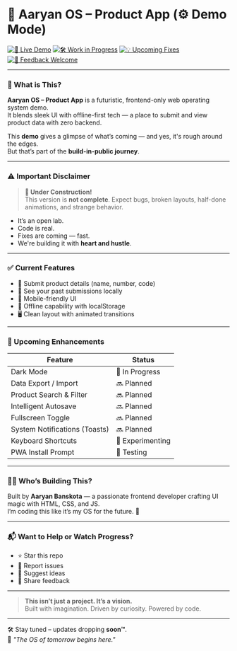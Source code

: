 # 🧪 Aaryan OS – Product App (⚙️ Demo Mode)

[![🚀 Live Demo](https://img.shields.io/badge/Live%20Demo-Click%20Here-blue?style=for-the-badge)](https://aaryanbanskota.github.io/Aaryan-OS-Product-App/)
[![🛠️ Work in Progress](https://img.shields.io/badge/Status-Incomplete%20(WIP)-orange?style=for-the-badge)](#)
[![💡 Upcoming Fixes](https://img.shields.io/badge/Bugs-Will%20Be%20Fixed%20Soon-yellow?style=for-the-badge)](#)
[![🌱 Feedback Welcome](https://img.shields.io/badge/Feedback-Open-green?style=for-the-badge)](https://github.com/aaryanbanskota/Aaryan-OS-Product-App/issues)

---

### 🧠 What is This?

**Aaryan OS – Product App** is a futuristic, frontend-only web operating system demo.  
It blends sleek UI with offline-first tech — a place to submit and view product data with zero backend.

This **demo** gives a glimpse of what’s coming — and yes, it's rough around the edges.  
But that’s part of the **build-in-public journey**.

---

### ⚠️ Important Disclaimer

> **🚧 Under Construction!**  
> This version is **not complete**. Expect bugs, broken layouts, half-done animations, and strange behavior.  

- It’s an open lab.  
- Code is real.  
- Fixes are coming — fast.  
- We're building it with **heart and hustle**.

---

### ✅ Current Features

- 🧾 Submit product details (name, number, code)
- 📜 See your past submissions locally
- 📱 Mobile-friendly UI
- 💾 Offline capability with localStorage
- 🖥️ Clean layout with animated transitions

---

### 🧩 Upcoming Enhancements

| Feature                        | Status         |
|-------------------------------|----------------|
| Dark Mode                     | 🚧 In Progress |
| Data Export / Import          | 🔜 Planned     |
| Product Search & Filter       | 🔜 Planned     |
| Intelligent Autosave          | 🔜 Planned     |
| Fullscreen Toggle             | 🔜 Planned     |
| System Notifications (Toasts) | 🔜 Planned     |
| Keyboard Shortcuts            | 🧪 Experimenting |
| PWA Install Prompt            | 🧪 Testing     |

---

### 👨‍💻 Who’s Building This?

Built by **Aaryan Banskota** — a passionate frontend developer crafting UI magic with HTML, CSS, and JS.  
I’m coding this like it’s my OS for the future. 🚀  

---

### 📬 Want to Help or Watch Progress?

- ⭐ Star this repo  
- 🐛 Report issues  
- 🧠 Suggest ideas  
- 📢 Share feedback

---

> **This isn’t just a project. It’s a vision.**  
> Built with imagination. Driven by curiosity. Powered by code.  

---

🛠️ Stay tuned – updates dropping **soon™**.  
🌟 _"The OS of tomorrow begins here."_
